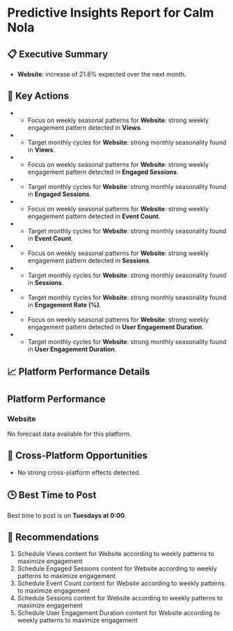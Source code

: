 # Predictive Insights Report for Calm Nola

## 📋 Executive Summary

- **Website**: increase of 21.8% expected over the next month.

## 🎯 Key Actions

- - Focus on weekly seasonal patterns for **Website**: strong weekly engagement pattern detected in **Views**.
- - Target monthly cycles for **Website**: strong monthly seasonality found in **Views**.
- - Focus on weekly seasonal patterns for **Website**: strong weekly engagement pattern detected in **Engaged Sessions**.
- - Target monthly cycles for **Website**: strong monthly seasonality found in **Engaged Sessions**.
- - Focus on weekly seasonal patterns for **Website**: strong weekly engagement pattern detected in **Event Count**.
- - Target monthly cycles for **Website**: strong monthly seasonality found in **Event Count**.
- - Focus on weekly seasonal patterns for **Website**: strong weekly engagement pattern detected in **Sessions**.
- - Target monthly cycles for **Website**: strong monthly seasonality found in **Sessions**.
- - Target monthly cycles for **Website**: strong monthly seasonality found in **Engagement Rate (%)**.
- - Focus on weekly seasonal patterns for **Website**: strong weekly engagement pattern detected in **User Engagement Duration**.
- - Target monthly cycles for **Website**: strong monthly seasonality found in **User Engagement Duration**.

## 📈 Platform Performance Details

## Platform Performance

### Website

No forecast data available for this platform.


## 🔗 Cross-Platform Opportunities

- No strong cross-platform effects detected.

## 🕒 Best Time to Post

Best time to post is on **Tuesdays at 0:00**.

## 📢 Recommendations

1. Schedule Views content for Website according to weekly patterns to maximize engagement
2. Schedule Engaged Sessions content for Website according to weekly patterns to maximize engagement
3. Schedule Event Count content for Website according to weekly patterns to maximize engagement
4. Schedule Sessions content for Website according to weekly patterns to maximize engagement
5. Schedule User Engagement Duration content for Website according to weekly patterns to maximize engagement
